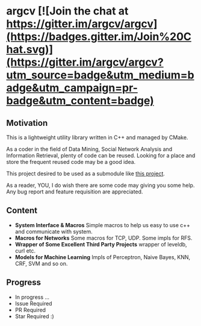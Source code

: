 # argcv [![Join the chat at https://gitter.im/argcv/argcv](https://badges.gitter.im/Join%20Chat.svg)](https://gitter.im/argcv/argcv?utm_source=badge&utm_medium=badge&utm_campaign=pr-badge&utm_content=badge) 

## Motivation

This is a lightweight utility library written in C++ and managed by CMake.

As a coder in the field of Data Mining, Social Network Analysis and Information Retrieval, plenty of code can be reused. Looking for a place and store the frequent reused code may be a good idea.

This project desired to be used as a submodule like [this project](https://github.com/yuikns/argcv-seed ).

As a reader, YOU, I do wish there are some code may giving you some help. Any bug report and feature requisition are appreciated.

## Content

* __System Interface & Macros__ Simple macros to help us easy to use c++ and communicate with system.
* __Macros for Networks__ Some macros for TCP, UDP. Some impls for RFS.
* __Wrapper of Some Excellent Third Party Projects__ wrapper of leveldb, curl etc.
* __Models for Machine Learning__ Impls of Perceptron, Naive Bayes, KNN, CRF, SVM and so on.

## Progress

+ In progress ...
+ Issue Required
+ PR Required
+ Star Required :)



